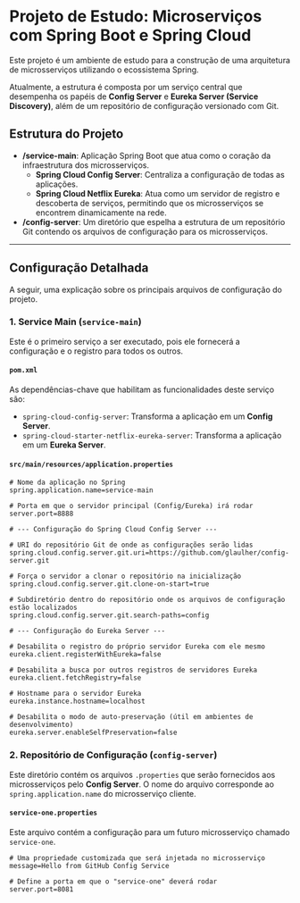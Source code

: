 # Projeto de Estudo: Microserviços com Spring Boot e Spring Cloud

Este projeto é um ambiente de estudo para a construção de uma arquitetura de microsserviços utilizando o ecossistema Spring.

Atualmente, a estrutura é composta por um serviço central que desempenha os papéis de **Config Server** e **Eureka Server (Service Discovery)**, além de um repositório de configuração versionado com Git.

## Estrutura do Projeto

- **/service-main**: Aplicação Spring Boot que atua como o coração da infraestrutura dos microsserviços.
  - **Spring Cloud Config Server**: Centraliza a configuração de todas as aplicações.
  - **Spring Cloud Netflix Eureka**: Atua como um servidor de registro e descoberta de serviços, permitindo que os microsserviços se encontrem dinamicamente na rede.
- **/config-server**: Um diretório que espelha a estrutura de um repositório Git contendo os arquivos de configuração para os microsserviços.

---

## Configuração Detalhada

A seguir, uma explicação sobre os principais arquivos de configuração do projeto.

### 1. Service Main (`service-main`)

Este é o primeiro serviço a ser executado, pois ele fornecerá a configuração e o registro para todos os outros.

#### `pom.xml`

As dependências-chave que habilitam as funcionalidades deste serviço são:

- `spring-cloud-config-server`: Transforma a aplicação em um **Config Server**.
- `spring-cloud-starter-netflix-eureka-server`: Transforma a aplicação em um **Eureka Server**.

#### `src/main/resources/application.properties`

```properties
# Nome da aplicação no Spring
spring.application.name=service-main

# Porta em que o servidor principal (Config/Eureka) irá rodar
server.port=8888

# --- Configuração do Spring Cloud Config Server ---

# URI do repositório Git de onde as configurações serão lidas
spring.cloud.config.server.git.uri=https://github.com/glaulher/config-server.git

# Força o servidor a clonar o repositório na inicialização
spring.cloud.config.server.git.clone-on-start=true

# Subdiretório dentro do repositório onde os arquivos de configuração estão localizados
spring.cloud.config.server.git.search-paths=config

# --- Configuração do Eureka Server ---

# Desabilita o registro do próprio servidor Eureka com ele mesmo
eureka.client.registerWithEureka=false

# Desabilita a busca por outros registros de servidores Eureka
eureka.client.fetchRegistry=false

# Hostname para o servidor Eureka
eureka.instance.hostname=localhost

# Desabilita o modo de auto-preservação (útil em ambientes de desenvolvimento)
eureka.server.enableSelfPreservation=false
```

### 2. Repositório de Configuração (`config-server`)

Este diretório contém os arquivos `.properties` que serão fornecidos aos microsserviços pelo **Config Server**. O nome do arquivo corresponde ao `spring.application.name` do microsserviço cliente.

#### `service-one.properties`

Este arquivo contém a configuração para um futuro microsserviço chamado `service-one`.

```properties
# Uma propriedade customizada que será injetada no microsserviço
message=Hello from GitHub Config Service

# Define a porta em que o "service-one" deverá rodar
server.port=8081
```

